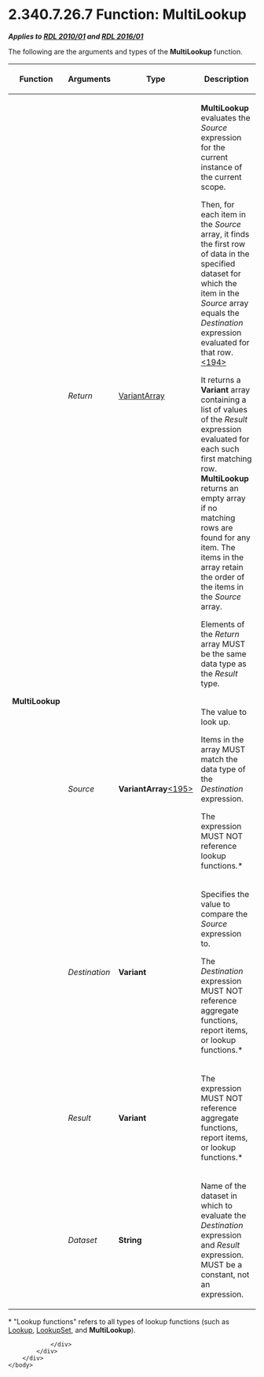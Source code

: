<html dir="LTR" xmlns:mshelp="http://msdn.microsoft.com/mshelp" xmlns:ddue="http://ddue.schemas.microsoft.com/authoring/2003/5" xmlns:xlink="http://www.w3.org/1999/xlink" xmlns:tool="http://www.microsoft.com/tooltip">
    <head>
        <meta http-equiv="Content-Type" content="text/html; CHARSET=utf-8"></meta>
        <meta name="save" content="history"></meta>
        <title>2.340.7.26.7 Function: MultiLookup</title>
        <xml>
            <mshelp:toctitle title="2.340.7.26.7 Function: MultiLookup"></mshelp:toctitle>
            <mshelp:rltitle title="[MS-RDL]: Function: MultiLookup"></mshelp:rltitle>
            <mshelp:keyword index="A" term="5b2699f6-8b46-40d7-9a92-0d23132d3d08"></mshelp:keyword>
            <mshelp:attr name="DCSext.ContentType" value="open specification"></mshelp:attr>
            <mshelp:attr name="AssetID" value="5b2699f6-8b46-40d7-9a92-0d23132d3d08"></mshelp:attr>
            <mshelp:attr name="TopicType" value="kbRef"></mshelp:attr>
            <mshelp:attr name="DCSext.Title" value="[MS-RDL]: Function: MultiLookup" />
        </xml>
    </head>
    <body>
        <div id="header">
            <h1 class="heading">2.340.7.26.7 Function: MultiLookup</h1>
        </div>
        <div id="mainSection">
            <div id="mainBody">
                <div id="allHistory" class="saveHistory"></div>
                <div id="sectionSection0" class="section" name="collapseableSection">
                    

<p><b><i>Applies to </i></b><a href="3428e690-a348-4ec7-8a6a-8efb42d2cdee.html"><b><i>RDL 2010/01</i></b></a><b><i>
and </i></b><a href="52ce3983-2bfc-4e72-9359-42aaf5fe4509.html"><b><i>RDL 2016/01</i></b></a></p>

<p>The following are the arguments and types of the <b>MultiLookup</b>
function.</p>

<table>
 <thead>
  <tr>
   <th>
   <p>Function</p>
   </th>
   <th>
   <p>Arguments</p>
   </th>
   <th>
   <p>Type</p>
   </th>
   <th>
   <p>Description</p>
   </th>
  </tr>
 </thead>
 <tr>
  <td rowspan="5">
  <p><b>MultiLookup</b></p>
  </td>
  <td>
  <p><i>Return</i></p>
  </td>
  <td>
  <p><a href="b2482b3f-74ab-4ca8-a9e5-c07955011743.html#gt_6f3d0afd-66e5-4dcd-91d6-8b77b9d08a6a">VariantArray</a></p>
  </td>
  <td>
  <p><b>MultiLookup</b> evaluates the <i>Source</i>
  expression for the current instance of the current scope.</p>
  <p>Then, for each item in the <i>Source</i> array, it
  finds the first row of data in the specified dataset for which the item in
  the <i>Source</i> array equals the <i>Destination</i> expression evaluated
  for that row.<a id="Appendix_A_Target_194"></a><a href="1fe5fd87-2de5-4b2c-b762-5a4fd1373621.html#Appendix_A_194" aria-label="Product behavior note 194">&lt;194&gt;</a></p>
  <p>It returns a <b>Variant</b> array containing a list of
  values of the <i>Result</i> expression evaluated for each such first matching
  row. <b>MultiLookup</b> returns an empty array if no matching rows are found
  for any item. The items in the array retain the order of the items in the <i>Source</i>
  array.</p>
  <p>Elements of the <i>Return</i> array MUST be the same
  data type as the <i>Result</i> type.</p>
  </td>
 </tr>
 <tr>
  <td>
  <p><i>Source</i></p>
  </td>
  <td>
  <p><b>VariantArray</b><a id="Appendix_A_Target_195"></a><a href="1fe5fd87-2de5-4b2c-b762-5a4fd1373621.html#Appendix_A_195" aria-label="Product behavior note 195">&lt;195&gt;</a></p>
  </td>
  <td>
  <p>The value to look up.</p>
  <p>Items in the array MUST match the data type of the <i>Destination
  </i>expression.</p>
  <p>The expression MUST NOT reference lookup functions.*</p>
  </td>
 </tr>
 <tr>
  <td>
  <p><i>Destination</i></p>
  </td>
  <td>
  <p><b>Variant</b></p>
  </td>
  <td>
  <p>Specifies the value to compare the <i>Source</i>
  expression to.</p>
  <p>The <i>Destination </i>expression MUST NOT reference
  aggregate functions, report items, or lookup functions.*</p>
  </td>
 </tr>
 <tr>
  <td>
  <p><i>Result</i></p>
  </td>
  <td>
  <p><b>Variant</b></p>
  </td>
  <td>
  <p>The expression MUST NOT reference aggregate functions,
  report items, or lookup functions.*</p>
  </td>
 </tr>
 <tr>
  <td>
  <p><i>Dataset</i></p>
  </td>
  <td>
  <p><b>String</b></p>
  </td>
  <td>
  <p>Name of the dataset in which to evaluate the <i>Destination</i>
  expression and <i>Result</i> expression. MUST be a constant, not an
  expression.</p>
  </td>
 </tr>
</table>

<p>* &quot;Lookup functions&quot; refers to all types of lookup
functions (such as <a href="f7cfa0a3-695f-496c-ac72-e4f865e2803a.html">Lookup</a>,
<a href="def44c38-e9cc-449b-87fc-72a95ef1c8fb.html">LookupSet</a>, and <b>MultiLookup</b>).</p>


                </div>
            </div>
        </div>
    </body>
</html>